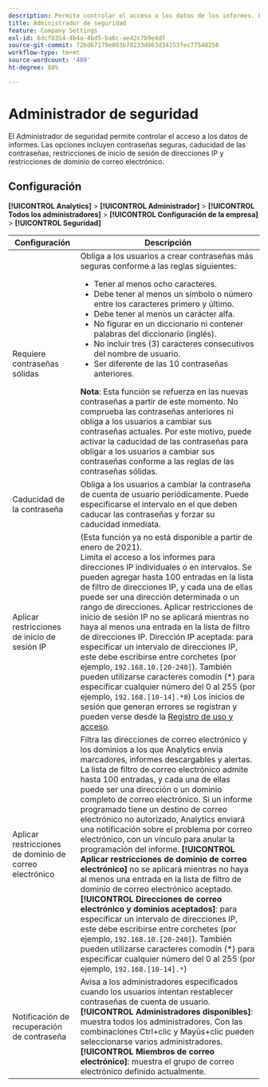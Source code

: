 ```yaml
---
description: Permite controlar el acceso a los datos de los informes. Las opciones incluyen contraseñas seguras, caducidad de las contraseñas, restricciones de inicio de sesión de direcciones IP y restricciones de dominio de correo electrónico.
title: Administrador de seguridad
feature: Company Settings
exl-id: 6dcf0354-4b4a-4bd5-ba6c-ae42c7b9e4df
source-git-commit: 72bd67179e003b70233d863d34153fec77548256
workflow-type: tm+mt
source-wordcount: '489'
ht-degree: 88%

---
```


# Administrador de seguridad

El Administrador de seguridad permite controlar el acceso a los datos de informes. Las opciones incluyen contraseñas seguras, caducidad de las contraseñas, restricciones de inicio de sesión de direcciones IP y restricciones de dominio de correo electrónico.

## Configuración

**[!UICONTROL Analytics]** > **[!UICONTROL Administrador]** > **[!UICONTROL Todos los administradores]** > **[!UICONTROL Configuración de la empresa]** > **[!UICONTROL Seguridad]**

| Configuración | Descripción |
| --- | --- |
| Requiere contraseñas sólidas | Obliga a los usuarios a crear contraseñas más seguras conforme a las reglas siguientes: <ul><li>Tener al menos ocho caracteres.</li><li>Debe tener al menos un símbolo o número entre los caracteres primero y último.</li><li>Debe tener al menos un carácter alfa.</li><li>No figurar en un diccionario ni contener palabras del diccionario (inglés).</li><li>No incluir tres (3) caracteres consecutivos del nombre de usuario.</li><li>Ser diferente de las 10 contraseñas anteriores.</li></ul>**Nota**: Esta función se refuerza en las nuevas contraseñas a partir de este momento. No comprueba las contraseñas anteriores ni obliga a los usuarios a cambiar sus contraseñas actuales. Por este motivo, puede activar la caducidad de las contraseñas para obligar a los usuarios a cambiar sus contraseñas conforme a las reglas de las contraseñas sólidas. |
| Caducidad de la contraseña | Obliga a los usuarios a cambiar la contraseña de cuenta de usuario periódicamente. Puede especificarse el intervalo en el que deben caducar las contraseñas y forzar su caducidad inmediata. |
| Aplicar restricciones de inicio de sesión IP | (Esta función ya no está disponible a partir de enero de 2021).<br> Limita el acceso a los informes para direcciones IP individuales o en intervalos. Se pueden agregar hasta 100 entradas en la lista de filtro de direcciones IP, y cada una de ellas puede ser una dirección determinada o un rango de direcciones. Aplicar restricciones de inicio de sesión IP no se aplicará mientras no haya al menos una entrada en la lista de filtro de direcciones IP. Dirección IP aceptada: para especificar un intervalo de direcciones IP, este debe escribirse entre corchetes (por ejemplo, `192.168.10.[20-240]`). También pueden utilizarse caracteres comodín (*) para especificar cualquier número del 0 al 255 (por ejemplo, `192.168.[10-14].*8`) Los inicios de sesión que generan errores se registran y pueden verse desde la [Registro de uso y acceso](https://experienceleague.adobe.com/docs/analytics/admin/admin-tools/logs.html#section_6FBAF92D9EA244809C45A78A2F0A7232). |
| Aplicar restricciones de dominio de correo electrónico | Filtra las direcciones de correo electrónico y los dominios a los que Analytics envía marcadores, informes descargables y alertas. La lista de filtro de correo electrónico admite hasta 100 entradas, y cada una de ellas puede ser una dirección o un dominio completo de correo electrónico. Si un informe programado tiene un destino de correo electrónico no autorizado, Analytics enviará una notificación sobre el problema por correo electrónico, con un vínculo para anular la programación del informe. **[!UICONTROL Aplicar restricciones de dominio de correo electrónico]** no se aplicará mientras no haya al menos una entrada en la lista de filtro de dominio de correo electrónico aceptado. **[!UICONTROL Direcciones de correo electrónico y dominios aceptados]**: para especificar un intervalo de direcciones IP, este debe escribirse entre corchetes (por ejemplo, `192.168.10.[20-240]`). También pueden utilizarse caracteres comodín (*) para especificar cualquier número del 0 al 255 (por ejemplo, `192.168.[10-14].*`) |
| Notificación de recuperación de contraseña | Avisa a los administradores especificados cuando los usuarios intentan restablecer contraseñas de cuenta de usuario. **[!UICONTROL Administradores disponibles]**: muestra todos los administradores. Con las combinaciones Ctrl+clic y Mayús+clic pueden seleccionarse varios administradores. **[!UICONTROL Miembros de correo electrónico]**: muestra el grupo de correo electrónico definido actualmente. |
